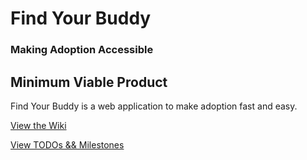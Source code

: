 # Find Your Buddy

### Making Adoption Accessible

## Minimum Viable Product

Find Your Buddy is a web application to make adoption fast and easy.

[rescue groups api]: https://rescuegroups.org/services/adoptable-pet-data-api/

[ View the Wiki ][wiki]

[wiki]: ../../wiki

[ View TODOs && Milestones ][todos]

[todos]: ../../milestones
